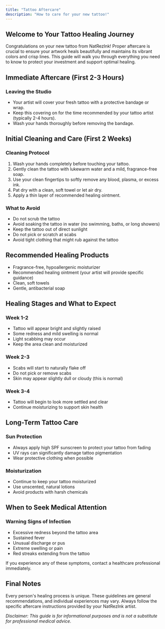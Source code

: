 ```yaml
---
title: "Tattoo Aftercare"
description: "How to care for your new tattoo!"
---
```


## Welcome to Your Tattoo Healing Journey

Congratulations on your new tattoo from NatRezInk! Proper aftercare is crucial to ensure your artwork heals beautifully and maintains its vibrant colors and crisp lines. This guide will walk you through everything you need to know to protect your investment and support optimal healing.

## Immediate Aftercare (First 2-3 Hours)

### Leaving the Studio
- Your artist will cover your fresh tattoo with a protective bandage or wrap.
- Keep this covering on for the time recommended by your tattoo artist (typically 2-4 hours).
- Wash your hands thoroughly before removing the bandage.

## Initial Cleaning and Care (First 2 Weeks)

### Cleaning Protocol
1. Wash your hands completely before touching your tattoo.
2. Gently clean the tattoo with lukewarm water and a mild, fragrance-free soap.
3. Use your clean fingertips to softly remove any blood, plasma, or excess ink.
4. Pat dry with a clean, soft towel or let air dry.
5. Apply a thin layer of recommended healing ointment.

### What to Avoid
- Do not scrub the tattoo
- Avoid soaking the tattoo in water (no swimming, baths, or long showers)
- Keep the tattoo out of direct sunlight
- Do not pick or scratch at scabs
- Avoid tight clothing that might rub against the tattoo

## Recommended Healing Products
- Fragrance-free, hypoallergenic moisturizer
- Recommended healing ointment (your artist will provide specific guidance)
- Clean, soft towels
- Gentle, antibacterial soap

## Healing Stages and What to Expect

### Week 1-2
- Tattoo will appear bright and slightly raised
- Some redness and mild swelling is normal
- Light scabbing may occur
- Keep the area clean and moisturized

### Week 2-3
- Scabs will start to naturally flake off
- Do not pick or remove scabs
- Skin may appear slightly dull or cloudy (this is normal)

### Week 3-4
- Tattoo will begin to look more settled and clear
- Continue moisturizing to support skin health

## Long-Term Tattoo Care

### Sun Protection
- Always apply high SPF sunscreen to protect your tattoo from fading
- UV rays can significantly damage tattoo pigmentation
- Wear protective clothing when possible

### Moisturization
- Continue to keep your tattoo moisturized
- Use unscented, natural lotions
- Avoid products with harsh chemicals

## When to Seek Medical Attention

### Warning Signs of Infection
- Excessive redness beyond the tattoo area
- Sustained fever
- Unusual discharge or pus
- Extreme swelling or pain
- Red streaks extending from the tattoo

If you experience any of these symptoms, contact a healthcare professional immediately.

## Final Notes

Every person's healing process is unique. These guidelines are general recommendations, and individual experiences may vary. Always follow the specific aftercare instructions provided by your NatRezInk artist.

*Disclaimer: This guide is for informational purposes and is not a substitute for professional medical advice.*
